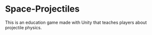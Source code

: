 # Space-Projectiles
This is an education game made with Unity that teaches players about projectile physics.
